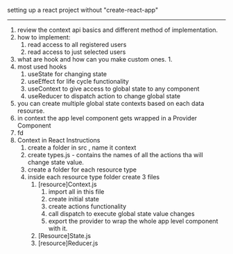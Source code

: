 setting up a react project without "create-react-app"

----
1. review the context api basics and different method of implementation. 
2. how to implement:
	1. read access to all registered users
	2. read access to just selected users
3. what are hook and how can you make custom ones. 
	1. 
4. most used hooks
	1. useState for changing state
	2. useEffect for life cycle functionality
	3. useContext to give access to global state to any component 
	4. useReducer to dispatch action to change global state
5. you can create multiple global state contexts based on each data resourse.
6. in context the app level component gets wrapped in a Provider Component
7. fd
8. Context in React Instructions
	1. create a folder in src , name it context
	2. create types.js - contains the names of all the actions tha will change state value.
	3. create a folder for each resource type
	4. inside each resource type folder create 3 files
		1. [resource]Context.js
			1. import all in this file 
			2. create initial state
			3. create actions functionality
			4. call dispatch to execute global state value changes
			5. export the provider to wrap the whole app level component with it.
		2. [Resource]State.js
		3. [resource]Reducer.js